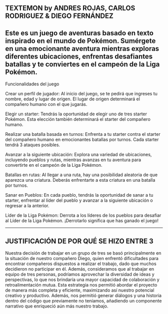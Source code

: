 TEXTEMON by ANDRES ROJAS, CARLOS RODRIGUEZ & DIEGO FERNÁNDEZ
-----------------------------------------------------------------------------------------------------------------------------------------------------------------------------------------------------------------
Este es un juego de aventuras basado en texto inspirado en el mundo de Pokémon. Sumérgete en una emocionante aventura mientras exploras diferentes ubicaciones, enfrentas desafiantes batallas y te conviertes en el campeón de la Liga Pokémon.
-----------------------------------------------------------------------------------------------------------------------------------------------------------------------------------------------------------------

Funcionalidades del juego

Crear un perfil de jugador: Al inicio del juego, se te pedirá que ingreses tu nombre, edad y lugar de origen. El lugar de origen determinará el compañero humano con el que jugarás.

Elegir un starter: Tendrás la oportunidad de elegir uno de tres starter Pokémon. Esta elección también determinará el starter del compañero humano.

Realizar una batalla basada en turnos: Enfrenta a tu starter contra el starter del compañero humano en emocionantes batallas por turnos. Cada starter tendrá 3 ataques posibles.

Avanzar a la siguiente ubicación: Explora una variedad de ubicaciones, incluyendo pueblos y rutas, mientras avanzas en tu aventura para convertirte en el campeón de la Liga Pokémon.

Batallas en rutas: Al llegar a una ruta, hay una posibilidad aleatoria de que aparezca una criatura. Deberás enfrentarte a esta criatura en una batalla por turnos.

Sanar en Pueblos: En cada pueblo, tendrás la oportunidad de sanar a tu starter, enfrentar al líder del pueblo y avanzar a la siguiente ubicación o regresar a la anterior.

Líder de la Liga Pokémon: Derrota a los líderes de los pueblos para desafiar al Líder de la Liga Pokémon. ¡Derrotarlo significa que has ganado el juego!

-----------------------------------------------------------------------------------------------------------------------------------------------------------------------------------------------------------------
JUSTIFICACIÓN DE POR QUÉ SE HIZO ENTRE 3
-----------------------------------------------------------------------------------------------------------------------------------------------------------------------------------------------------------------
Nuestra decisión de trabajar en un grupo de tres se basó principalmente en la situación de nuestro compañero Diego, quien enfrentó dificultades para encontrar
compañeros dispuestos a realizar el trabajo, dado que muchos decidieron no participar en él. Además, consideramos que al trabajar en equipo de tres personas, podríamos
aprovechar la diversidad de ideas y perspectivas, lo que nos brindaría una mayor capacidad de colaboración y retroalimentación mutua. Esta estrategia nos permitió abordar
el proyecto de manera más completa y eficiente, maximizando así nuestro potencial creativo y productivo. Además, nos permitió generar diálogos y una historia dentro del
código que previamente no teníamos, añadiendo un componente narrativo que enriqueció aún más nuestro trabajo.

